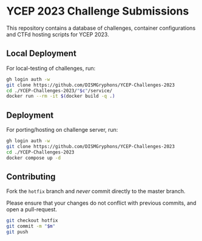 
# YCEP 2023 Challenge Submissions

This repository contains a database of challenges, container configurations and CTFd hosting scripts for YCEP 2023.

## Local Deployment

For local-testing of challenges, run:

```bash
gh login auth -w
git clone https://github.com/DISMGryphons/YCEP-Challenges-2023
cd ./YCEP-Challenges-2023/"$c"/service/
docker run --rm -it $(docker build -q .)
```
    
## Deployment

For porting/hosting on challenge server, run:

```bash
gh login auth -w
git clone https://github.com/DISMGryphons/YCEP-Challenges-2023
cd ./YCEP-Challenges-2023
docker compose up -d
```

## Contributing

Fork the `hotfix` branch and *never* commit directly to the master branch. 

Please ensure that your changes do not conflict with previous commits, and open a pull-request.

```bash
git checkout hotfix
git commit -m "$m"
git push 
```